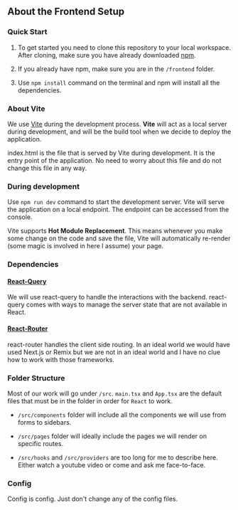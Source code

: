 ## About the Frontend Setup

### Quick Start
1. To get started you need to clone this repository to your local workspace. After cloning, make sure you have already downloaded [npm](https://www.npmjs.com/package/npm).

2. If you already have npm, make sure you are in the `/frontend` folder.

3. Use `npm install` command on the terminal and npm will install all the dependencies.

### About Vite
We use [Vite](https://vitejs.dev/) during the development process. **Vite** will act as a local server during development, and will be the build tool when we decide to deploy the application.

index.html is the file that is served by Vite during development. It is the entry point of the application. No need to worry about this file and do not change this file in any way.

### During development
Use `npm run dev` command to start the development server. Vite will serve the application on a local endpoint. The endpoint can be accessed from the console.

Vite supports **Hot Module Replacement**. This means whenever you make some change on the code and save the file, Vite will automatically re-render (some magic is involved in here I assume) your page. 

### Dependencies
#### [React-Query](https://tanstack.com/query/v4/docs/overview)
We will use react-query to handle the interactions with the backend. react-query comes with ways to manage the server state that are not available in React.

#### [React-Router](https://v5.reactrouter.com/web/guides/quick-start)
react-router handles the client side routing. In an ideal world we would have used Next.js or Remix but we are not in an ideal world and I have no clue how to work with those frameworks. 

### Folder Structure
Most of our work will go under `/src`. `main.tsx` and `App.tsx` are the default files that must be in the folder in order for `React` to work. 

+ `/src/components` folder will include all the components we will use from forms to sidebars.

+ `/src/pages` folder will ideally include the pages we will render on specific routes.

+ `/src/hooks` and `/src/providers` are too long for me to describe here. Either watch a youtube video or come and ask me face-to-face.


### Config
Config is config. Just don't change any of the config files.